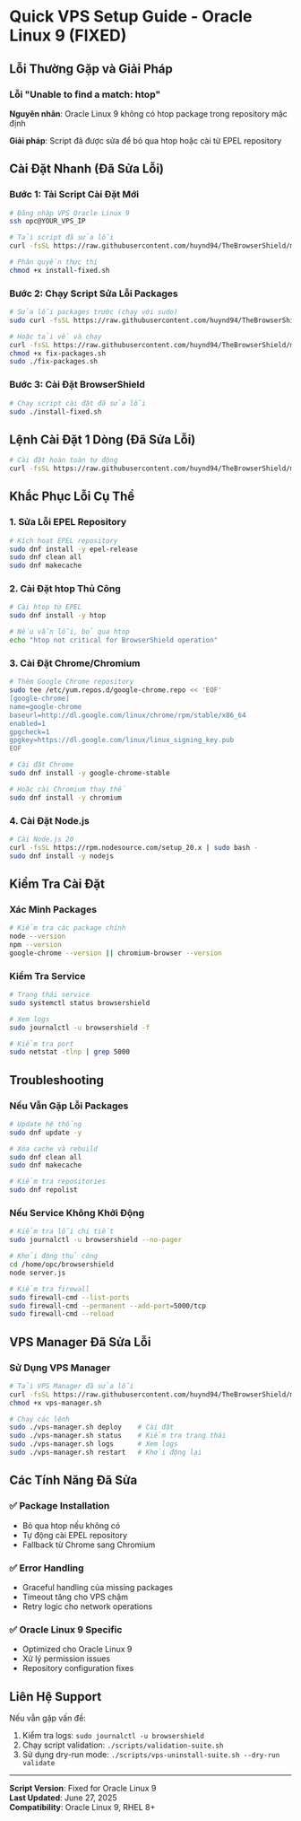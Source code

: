 # Quick VPS Setup Guide - Oracle Linux 9 (FIXED)

## Lỗi Thường Gặp và Giải Pháp

### Lỗi "Unable to find a match: htop"
**Nguyên nhân**: Oracle Linux 9 không có htop package trong repository mặc định

**Giải pháp**: Script đã được sửa để bỏ qua htop hoặc cài từ EPEL repository

## Cài Đặt Nhanh (Đã Sửa Lỗi)

### Bước 1: Tải Script Cài Đặt Mới
```bash
# Đăng nhập VPS Oracle Linux 9
ssh opc@YOUR_VPS_IP

# Tải script đã sửa lỗi
curl -fsSL https://raw.githubusercontent.com/huynd94/TheBrowserShield/main/scripts/install-browsershield-oracle-fixed.sh -o install-fixed.sh

# Phân quyền thực thi
chmod +x install-fixed.sh
```

### Bước 2: Chạy Script Sửa Lỗi Packages
```bash
# Sửa lỗi packages trước (chạy với sudo)
sudo curl -fsSL https://raw.githubusercontent.com/huynd94/TheBrowserShield/main/scripts/fix-oracle-linux-packages.sh | bash

# Hoặc tải về và chạy
curl -fsSL https://raw.githubusercontent.com/huynd94/TheBrowserShield/main/scripts/fix-oracle-linux-packages.sh -o fix-packages.sh
chmod +x fix-packages.sh
sudo ./fix-packages.sh
```

### Bước 3: Cài Đặt BrowserShield
```bash
# Chạy script cài đặt đã sửa lỗi
sudo ./install-fixed.sh
```

## Lệnh Cài Đặt 1 Dòng (Đã Sửa Lỗi)

```bash
# Cài đặt hoàn toàn tự động
curl -fsSL https://raw.githubusercontent.com/huynd94/TheBrowserShield/main/scripts/install-browsershield-oracle-fixed.sh | sudo bash
```

## Khắc Phục Lỗi Cụ Thể

### 1. Sửa Lỗi EPEL Repository
```bash
# Kích hoạt EPEL repository
sudo dnf install -y epel-release
sudo dnf clean all
sudo dnf makecache
```

### 2. Cài Đặt htop Thủ Công
```bash
# Cài htop từ EPEL
sudo dnf install -y htop

# Nếu vẫn lỗi, bỏ qua htop
echo "htop not critical for BrowserShield operation"
```

### 3. Cài Đặt Chrome/Chromium
```bash
# Thêm Google Chrome repository
sudo tee /etc/yum.repos.d/google-chrome.repo << 'EOF'
[google-chrome]
name=google-chrome
baseurl=http://dl.google.com/linux/chrome/rpm/stable/x86_64
enabled=1
gpgcheck=1
gpgkey=https://dl.google.com/linux/linux_signing_key.pub
EOF

# Cài đặt Chrome
sudo dnf install -y google-chrome-stable

# Hoặc cài Chromium thay thế
sudo dnf install -y chromium
```

### 4. Cài Đặt Node.js
```bash
# Cài Node.js 20
curl -fsSL https://rpm.nodesource.com/setup_20.x | sudo bash -
sudo dnf install -y nodejs
```

## Kiểm Tra Cài Đặt

### Xác Minh Packages
```bash
# Kiểm tra các package chính
node --version
npm --version
google-chrome --version || chromium-browser --version
```

### Kiểm Tra Service
```bash
# Trạng thái service
sudo systemctl status browsershield

# Xem logs
sudo journalctl -u browsershield -f

# Kiểm tra port
sudo netstat -tlnp | grep 5000
```

## Troubleshooting

### Nếu Vẫn Gặp Lỗi Packages
```bash
# Update hệ thống
sudo dnf update -y

# Xóa cache và rebuild
sudo dnf clean all
sudo dnf makecache

# Kiểm tra repositories
sudo dnf repolist
```

### Nếu Service Không Khởi Động
```bash
# Kiểm tra lỗi chi tiết
sudo journalctl -u browsershield --no-pager

# Khởi động thủ công
cd /home/opc/browsershield
node server.js

# Kiểm tra firewall
sudo firewall-cmd --list-ports
sudo firewall-cmd --permanent --add-port=5000/tcp
sudo firewall-cmd --reload
```

## VPS Manager Đã Sửa Lỗi

### Sử Dụng VPS Manager
```bash
# Tải VPS Manager đã sửa lỗi
curl -fsSL https://raw.githubusercontent.com/huynd94/TheBrowserShield/main/scripts/vps-manager-fixed.sh -o vps-manager.sh
chmod +x vps-manager.sh

# Chạy các lệnh
sudo ./vps-manager.sh deploy    # Cài đặt
sudo ./vps-manager.sh status    # Kiểm tra trạng thái
sudo ./vps-manager.sh logs      # Xem logs
sudo ./vps-manager.sh restart   # Khởi động lại
```

## Các Tính Năng Đã Sửa

### ✅ Package Installation
- Bỏ qua htop nếu không có
- Tự động cài EPEL repository
- Fallback từ Chrome sang Chromium

### ✅ Error Handling
- Graceful handling của missing packages
- Timeout tăng cho VPS chậm
- Retry logic cho network operations

### ✅ Oracle Linux 9 Specific
- Optimized cho Oracle Linux 9
- Xử lý permission issues
- Repository configuration fixes

## Liên Hệ Support

Nếu vẫn gặp vấn đề:
1. Kiểm tra logs: `sudo journalctl -u browsershield`
2. Chạy script validation: `./scripts/validation-suite.sh`
3. Sử dụng dry-run mode: `./scripts/vps-uninstall-suite.sh --dry-run validate`

---

**Script Version**: Fixed for Oracle Linux 9  
**Last Updated**: June 27, 2025  
**Compatibility**: Oracle Linux 9, RHEL 8+